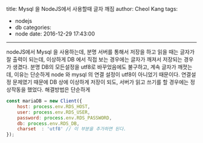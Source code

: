 title: Mysql 을 NodeJS에서 사용할때 글자 깨짐
author: Cheol Kang
tags:
  - nodejs
  - db
categories:
  - node
date: 2016-12-29 17:43:00
---
nodeJS에서 Mysql 을 사용하는데, 분명 서버를 통해서 저장을 하고 읽을 때는 글자가 잘 출력이 되는데, 이상하게 DB 에서 직접 보는 경우에는 글자가 깨져서 저장되는 경우가 생겼다. 분명 DB의 모든설정을 utf8로 바꾸었음에도 불구하고, 계속 글자가 깨졋는데, 이유는 단순하게 node 와 mysql 의 연결 설정이 utf8이 아니었기 때문이다. 연결설정 문제였기 때문에 DB 상에 이상하게 저장이 되도, 서버가 읽고 쓰기를 할 경우에는 정상작동을 했었다. 해결방법은 단순하게

```javascript
const mariaDB = new Client({
    host: process.env.RDS_HOST,
    user: process.env.RDS_USER,
    password: process.env.RDS_PASSWORD,
    db: process.env.RDS_DB,
    charset  : 'utf8' // 이 부분을 추가하면 된다.
});
```